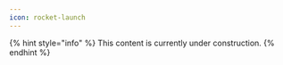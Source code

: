```yaml
---
icon: rocket-launch
---
```


{% hint style="info" %} 
This content is currently under construction.
{% endhint %}
